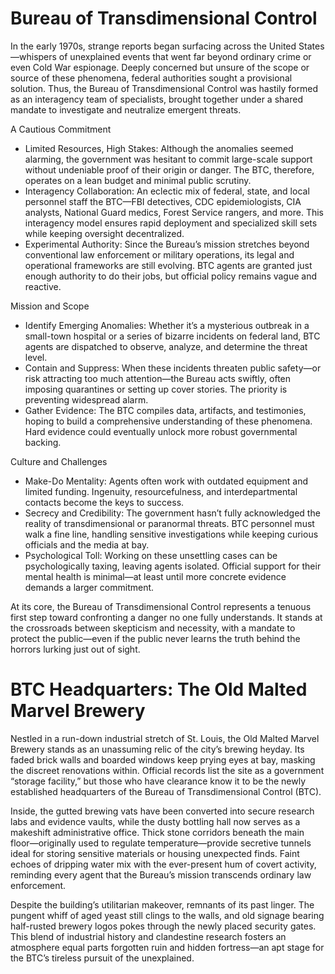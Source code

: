 # Bureau of Transdimensional Control

In the early 1970s, strange reports began surfacing across the United States—whispers of unexplained events that went far beyond ordinary crime or even Cold War espionage. Deeply concerned but unsure of the scope or source of these phenomena, federal authorities sought a provisional solution. Thus, the Bureau of Transdimensional Control was hastily formed as an interagency team of specialists, brought together under a shared mandate to investigate and neutralize emergent threats.

A Cautious Commitment

- Limited Resources, High Stakes: Although the anomalies seemed alarming, the government was hesitant to commit large-scale support without undeniable proof of their origin or danger. The BTC, therefore, operates on a lean budget and minimal public scrutiny.
- Interagency Collaboration: An eclectic mix of federal, state, and local personnel staff the BTC—FBI detectives, CDC epidemiologists, CIA analysts, National Guard medics, Forest Service rangers, and more. This interagency model ensures rapid deployment and specialized skill sets while keeping oversight decentralized.
- Experimental Authority: Since the Bureau’s mission stretches beyond conventional law enforcement or military operations, its legal and operational frameworks are still evolving. BTC agents are granted just enough authority to do their jobs, but official policy remains vague and reactive.

Mission and Scope

- Identify Emerging Anomalies: Whether it’s a mysterious outbreak in a small-town hospital or a series of bizarre incidents on federal land, BTC agents are dispatched to observe, analyze, and determine the threat level.
- Contain and Suppress: When these incidents threaten public safety—or risk attracting too much attention—the Bureau acts swiftly, often imposing quarantines or setting up cover stories. The priority is preventing widespread alarm.
- Gather Evidence: The BTC compiles data, artifacts, and testimonies, hoping to build a comprehensive understanding of these phenomena. Hard evidence could eventually unlock more robust governmental backing.

Culture and Challenges

- Make-Do Mentality: Agents often work with outdated equipment and limited funding. Ingenuity, resourcefulness, and interdepartmental contacts become the keys to success.
- Secrecy and Credibility: The government hasn’t fully acknowledged the reality of transdimensional or paranormal threats. BTC personnel must walk a fine line, handling sensitive investigations while keeping curious officials and the media at bay.
- Psychological Toll: Working on these unsettling cases can be psychologically taxing, leaving agents isolated. Official support for their mental health is minimal—at least until more concrete evidence demands a larger commitment.

At its core, the Bureau of Transdimensional Control represents a tenuous first step toward confronting a danger no one fully understands. It stands at the crossroads between skepticism and necessity, with a mandate to protect the public—even if the public never learns the truth behind the horrors lurking just out of sight.

# BTC Headquarters: The Old Malted Marvel Brewery

Nestled in a run-down industrial stretch of St. Louis, the Old Malted Marvel Brewery stands as an unassuming relic of the city’s brewing heyday. Its faded brick walls and boarded windows keep prying eyes at bay, masking the discreet renovations within. Official records list the site as a government “storage facility,” but those who have clearance know it to be the newly established headquarters of the Bureau of Transdimensional Control (BTC).

Inside, the gutted brewing vats have been converted into secure research labs and evidence vaults, while the dusty bottling hall now serves as a makeshift administrative office. Thick stone corridors beneath the main floor—originally used to regulate temperature—provide secretive tunnels ideal for storing sensitive materials or housing unexpected finds. Faint echoes of dripping water mix with the ever-present hum of covert activity, reminding every agent that the Bureau’s mission transcends ordinary law enforcement.

Despite the building’s utilitarian makeover, remnants of its past linger. The pungent whiff of aged yeast still clings to the walls, and old signage bearing half-rusted brewery logos pokes through the newly placed security gates. This blend of industrial history and clandestine research fosters an atmosphere equal parts forgotten ruin and hidden fortress—an apt stage for the BTC’s tireless pursuit of the unexplained.